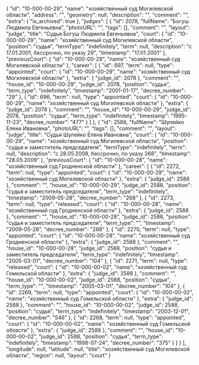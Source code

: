 {
    "id": "10-000-00-29",
    "name": "хозяйственный суд Могилевской области",
    "address": "",
    "geometry": null,
    "description": "",
    "comment": "",
    "extra": {
        "is_archived": true
    },
    "judges": [
        {
            "id": 2078,
            "fullName": "Богуш Людмила Евгеньевна",
            "photoURL": "",
            "tags": [],
            "comment": "",
            "layout": "judge",
            "title": "Судья Богуш Людмила Евгеньевна",
            "court": {
                "id": "10-000-00-29",
                "name": "хозяйственный суд Могилевской области",
                "position": "судья",
                "termType": "indefinitely",
                "term": null,
                "description": "c 17.01.2001, бессрочно, по указу 29",
                "timestamp": "17.01.2001"
            },
            "previousCourt": {
                "id": "10-000-00-29",
                "name": "хозяйственный суд Могилевской области"
            },
            "career": [
                {
                    "id": 697,
                    "term": null,
                    "type": "appointed",
                    "court": {
                        "id": "10-000-00-29",
                        "name": "хозяйственный суд Могилевской области"
                    },
                    "extra": {
                        "judge_id": 2078
                    },
                    "comment": "",
                    "house_id": "10-000-00-29",
                    "judge_id": 2078,
                    "position": "судья",
                    "term_type": "indefinitely",
                    "timestamp": "2001-01-17",
                    "decree_number": "29"
                },
                {
                    "id": 696,
                    "term": null,
                    "type": "appointed",
                    "court": {
                        "id": "10-000-00-29",
                        "name": "хозяйственный суд Могилевской области"
                    },
                    "extra": {
                        "judge_id": 2078
                    },
                    "comment": "",
                    "house_id": "10-000-00-29",
                    "judge_id": 2078,
                    "position": "судья",
                    "term_type": "indefinitely",
                    "timestamp": "1995-11-23",
                    "decree_number": "477"
                }
            ]
        },
        {
            "id": 2588,
            "fullName": "Шулейко Елена Ивановна",
            "photoURL": "",
            "tags": [],
            "comment": "",
            "layout": "judge",
            "title": "Судья Шулейко Елена Ивановна",
            "court": {
                "id": "10-000-00-29",
                "name": "хозяйственный суд Могилевской области",
                "position": "судья и заместитель председателя",
                "termType": "indefinitely",
                "term": null,
                "description": "c 28.05.2009, бессрочно, по указу 268",
                "timestamp": "28.05.2009"
            },
            "previousCourt": {
                "id": "10-000-00-28",
                "name": "хозяйственный суд Гродненской области"
            },
            "career": [
                {
                    "id": 2272,
                    "term": null,
                    "type": "appointed",
                    "court": {
                        "id": "10-000-00-29",
                        "name": "хозяйственный суд Могилевской области"
                    },
                    "extra": {
                        "judge_id": 2588
                    },
                    "comment": "",
                    "house_id": "10-000-00-29",
                    "judge_id": 2588,
                    "position": "судья и заместитель председателя",
                    "term_type": "indefinitely",
                    "timestamp": "2009-05-28",
                    "decree_number": "268"
                },
                {
                    "id": 2273,
                    "term": null,
                    "type": "released",
                    "court": {
                        "id": "10-000-00-28",
                        "name": "хозяйственный суд Гродненской области"
                    },
                    "extra": {
                        "judge_id": 2588
                    },
                    "comment": "",
                    "house_id": "10-000-00-28",
                    "judge_id": 2588,
                    "position": "судья и заместитель председателя",
                    "term_type": "",
                    "timestamp": "2009-05-28",
                    "decree_number": "268"
                },
                {
                    "id": 2270,
                    "term": null,
                    "type": "appointed",
                    "court": {
                        "id": "10-000-00-28",
                        "name": "хозяйственный суд Гродненской области"
                    },
                    "extra": {
                        "judge_id": 2588
                    },
                    "comment": "",
                    "house_id": "10-000-00-28",
                    "judge_id": 2588,
                    "position": "судья и заместитель председателя",
                    "term_type": "indefinitely",
                    "timestamp": "2005-03-01",
                    "decree_number": "104"
                },
                {
                    "id": 2271,
                    "term": null,
                    "type": "released",
                    "court": {
                        "id": "10-000-00-02",
                        "name": "хозяйственный суд Гомельской области"
                    },
                    "extra": {
                        "judge_id": 2588
                    },
                    "comment": "",
                    "house_id": "10-000-00-02",
                    "judge_id": 2588,
                    "position": "судья",
                    "term_type": "",
                    "timestamp": "2005-03-01",
                    "decree_number": "104"
                },
                {
                    "id": 2269,
                    "term": null,
                    "type": "appointed",
                    "court": {
                        "id": "10-000-00-02",
                        "name": "хозяйственный суд Гомельской области"
                    },
                    "extra": {
                        "judge_id": 2588
                    },
                    "comment": "",
                    "house_id": "10-000-00-02",
                    "judge_id": 2588,
                    "position": "судья",
                    "term_type": "indefinitely",
                    "timestamp": "2003-12-01",
                    "decree_number": "546"
                },
                {
                    "id": 2268,
                    "term": null,
                    "type": "appointed",
                    "court": {
                        "id": "10-000-00-02",
                        "name": "хозяйственный суд Гомельской области"
                    },
                    "extra": {
                        "judge_id": 2588
                    },
                    "comment": "",
                    "house_id": "10-000-00-02",
                    "judge_id": 2588,
                    "position": "судья",
                    "term_type": "indefinitely",
                    "timestamp": "1998-07-24",
                    "decree_number": "375"
                }
            ]
        }
    ],
    "longitude": null,
    "latitude": null,
    "title": "хозяйственный суд Могилевской области",
    "region": null,
    "layout": "court"
}